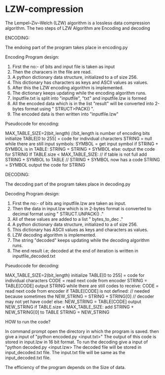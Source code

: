 # LZW-compression
The Lempel–Ziv–Welch (LZW) algorithm is a lossless data compression algorithm.
The two steps of LZW Algorithm are Encoding and decoding

ENCODING:

The endoing part of the program takes place in encoding.py

Encoding Program design:

1) First the no:- of bits and input file is taken as input
2) Then the characers in the file are read.
3) A python dictionary data structure, initialized to a of size 256.
4) This dictionary has characters as keys and ASCII values as values.
5) After this the LZW encoding algorithm is implemented.
6) The dictionary keeps updating while the encoding algorithm runs.
7) Inputfile.txt is split into "inputfile", "txt" and inputfile.lzw is formed
8) All the encoded data which is in the list "result" will be converted into 2-bytes format using " STRUCT>PACK() ".
9) The encoded data is then written into "inputfile.lzw"

Pseudocode for encoding:

MAX_TABLE_SIZE=2(bit_length) //bit_length is number of encoding bits
initialize TABLE[0 to 255] = code for individual characters
STRING = null
while there are still input symbols:
SYMBOL = get input symbol
if STRING + SYMBOL is in TABLE:
STRING = STRING + SYMBOL
else:
output the code for STRING
If TABLE.size < MAX_TABLE_SIZE: // if table is not full
add STRING + SYMBOL to TABLE // STRING + SYMBOL now has a code
STRING = SYMBOL
output the code for STRING


DECODING:

The decoding part of the program takes place in decoding.py

Decoding Program design:

1) First the no:- of bits ang inputfile.lzw are taken as input.
2) Then the data in input.lzw which is in 2-bytes format is converted    to decimal format using " STRUCT.UNPACK() ."
3) All of these values are added to a list " bytes_to_dec ."
4) A python dictionary data structure, initialized to a of size 256.
5) This dictionary has ASCII values as keys and characters as values.
6) LZW decoding algorithm is implemented.
7) The string "decoded" keeps updating while the decoding algorithm runs.
8) The end result i.e; decoded at the end of iteration is written in inputfile_decoded.txt

Pseudocode for decoding:

MAX_TABLE_SIZE=2(bit_length)
initialize TABLE[0 to 255] = code for individual characters
CODE = read next code from encoder
STRING = TABLE[CODE]
output STRING
while there are still codes to receive:
CODE = read next code from encoder
if TABLE[CODE] is not defined: // needed because sometimes the
NEW_STRING = STRING + STRING[0] // decoder may not yet have code!
else:
NEW_STRING = TABLE[CODE]
output NEW_STRING
if TABLE.size < MAX_TABLE_SIZE:
add STRING + NEW_STRING[0] to TABLE
STRING = NEW_STRING


HOW to run the code?

In command prompt open the directory in which the program is saved.
then give a input of
"python encoded.py <bit-length> <input.txt>"
The output of this code is stored in input.lzw in 16 bit format.
To run the decoding give a input of
"python decoded.py <bit-length> <input.lzw>
The decoded file will be stored in input_decoded.txt file.
The input.txt file will be same as the input_decoded.txt file.

The efficiency of the program depends on the Size of data.










